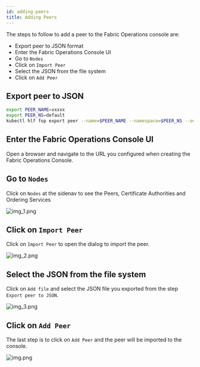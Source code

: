 ```yaml
---
id: adding-peers
title: Adding Peers
---
```


The steps to follow to add a peer to the Fabric Operations console are:
- Export peer to JSON format
- Enter the Fabric Operations Console UI
- Go to `Nodes`
- Click on `Import Peer`
- Select the JSON from the file system
- Click on `Add Peer`

## Export peer to JSON

```bash
export PEER_NAME=xxxxx
export PEER_NS=default
kubectl hlf fop export peer --name=$PEER_NAME --namespace=$PEER_NS --out="${PEER_NAME}_${PEER_NS}.json"
```

## Enter the Fabric Operations Console UI

Open a browser and navigate to the URL you configured when creating the Fabric Operations Console.


## Go to `Nodes`

Click on `Nodes` at the sidenav to see the Peers, Certificate Authorities and Ordering Services

![img_1.png](/img/img_1.png)

## Click on `Import Peer`

Click on `Import Peer` to open the dialog to import the peer.

![img_2.png](/img/img_2.png)

## Select the JSON from the file system

Click on `Add file` and select the JSON file you exported from the step `Export peer to JSON`.

![img_3.png](/img/img_3.png)

## Click on `Add Peer`

The last step is to click on `Add Peer` and the peer will be imported to the console.

![img.png](/img/img.png)



